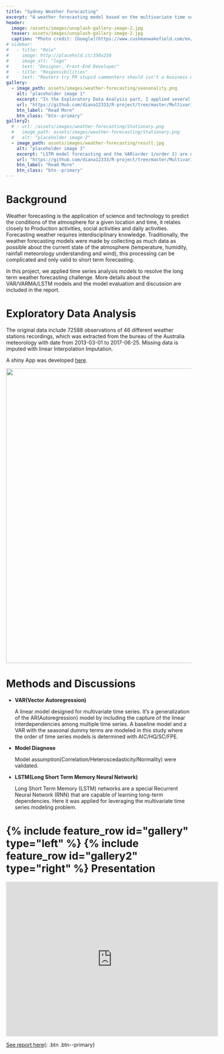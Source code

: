 ```yaml
---
title: "Sydney Weather Forecasting"
excerpt: "A weather forecasting model based on the multivariate time series analysis model VAR, discussion and comparing to ARIMA and LSTM"
header:
  image: /assets/images/unsplash-gallery-image-2.jpg
  teaser: assets/images/unsplash-gallery-image-2.jpg
  caption: "Photo credit: [Google](https://www.cushmanwakefield.com/en/australia/offices/sydney)"
# sidebar:
#   - title: "Role"
#     image: http://placehold.it/350x250
#     image_alt: "logo"
#     text: "Designer, Front-End Developer"
#   - title: "Responsibilities"
#     text: "Reuters try PR stupid commenters should isn't a business model"
gallery:
  - image_path: assets/images/weather-forecasting/seasonality.png
    alt: "placeholder image 1"
    excerpt: "In the Exploratory Data Analysis part, I applied several visualizations and analysis to better understand the raw data."
    url: "https://github.com/diana12333/R-project/tree/master/Multivariate%20Time%20Series"
    btn_label: "Read More"
    btn_class: "btn--primary"
gallery2:
  # - url: /assets/images/weather-forecasting/Stationary.png
  #   image_path: assets/images/weather-forecasting/Stationary.png
  #   alt: "placeholder image 2"
  - image_path: assets/images/weather-forecasting/result.jpg
    alt: "placeholder image 3"
    excerpt: "LSTM model forecasting and the VAR(order 1/order 2) are demostrated as right, blue curve is the true value. VAR(1) has the best perfomance considering the model complexity and accuracy."
    url: "https://github.com/diana12333/R-project/tree/master/Multivariate%20Time%20Series"
    btn_label: "Read More"
    btn_class: "btn--primary"
---
```


Background 
===========

Weather forecasting is the application of science and technology to predict the conditions of the atmosphere for a given location and time, it relates closely to Production activities, social activities and daily activities. Forecasting weather requires interdisciplinary knowledge. Traditionally, the weather forecasting models were made by collecting as much data as possible about the current state of the atmosphere (temperature, humidity, rainfall meteorology understanding and wind), this processing can be complicated and only valid to short term forecasting. 


In this project, we applied time series analysis models to resolve the long term weather forecasting challenge. More details about the VAR/VARMA/LSTM models and the model evaluation and discussion are included in the report. 


Exploratory Data Analysis 
===========
The original data include 72588 observations of 46 different weather stations recordings, which was extracted from the bureau of the Australia meteorology with date from 2013-03-01 to 2017-06-25. Missing data is imputed with linear Interpolation Imputation.


A shiny App was developed [here](https://changshen.shinyapps.io/shiny/).

<img src="/assets/gif/demo-weather-forcasting.gif" width="800" height="800" />

Methods and Discussions 
==========
* **VAR(Vector Autoregression)**


   A linear model designed for multivariate time series. It’s a generalization of the AR(Autoregression) model by including the capture of the linear interdependencies among multiple time series. A baseline model and a VAR with the seasonal dummy terms are modeled in this study where the order of time series models is determined with AIC/HQ/SC/FPE. 
* **Model Diagnose**


  Model assumption(Correlation/Heteroscedasticity/Normality) were validated.
 
* **LSTM(Long Short Term Memory Neural Network)**


  Long Short Term Memory (LSTM) networks are a special Recurrent Neural Network (RNN) that are capable of learning long-term dependencies. Here it was applied for leveraging the multivariate time series modeling problem.


{% include feature_row id="gallery" type="left" %}
{% include feature_row id="gallery2" type="right" %}
Presentation
==========
<iframe src="https://slides.com/changshen/multivariate/embed" width="576" height="420" scrolling="no" frameborder="0" webkitallowfullscreen mozallowfullscreen allowfullscreen></iframe>



[See report here](/assets/doc/weather-forcast/VAR_MultivariateTimeSeriesAnalysis.pdf){: .btn .btn--primary}